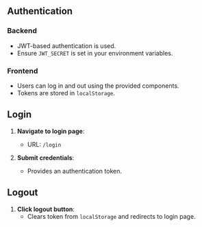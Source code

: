 ## Authentication

### Backend

- JWT-based authentication is used.
- Ensure `JWT_SECRET` is set in your environment variables.

### Frontend

- Users can log in and out using the provided components.
- Tokens are stored in `localStorage`.

## Login

1. **Navigate to login page**:
   - URL: `/login`

2. **Submit credentials**:
   - Provides an authentication token.

## Logout

1. **Click logout button**:
   - Clears token from `localStorage` and redirects to login page.